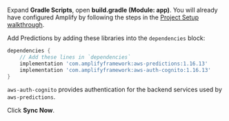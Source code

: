 Expand **Gradle Scripts**, open **build.gradle (Module: app)**. You will already have configured Amplify by following the steps in the [Project Setup walkthrough](~/lib/project-setup/create-application.md).

Add Predictions by adding these libraries into the `dependencies` block:

```groovy
dependencies {
    // Add these lines in `dependencies`
    implementation 'com.amplifyframework:aws-predictions:1.16.13'
    implementation 'com.amplifyframework:aws-auth-cognito:1.16.13'
}
```

`aws-auth-cognito` provides authentication for the backend services used by `aws-predictions`.

Click **Sync Now**.
